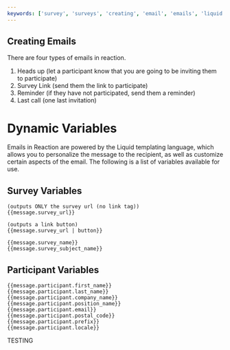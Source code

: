 ```yaml
---
keywords: ['survey', 'surveys', 'creating', 'email', 'emails', 'liquid', 'survey link', 'heads up', 'survey link', 'reminder', 'last call', 'sending']
---
```


## Creating Emails

There are four types of emails in reaction.

1. Heads up (let a participant know that you are going to be inviting them to participate)
2. Survey Link (send them the link to participate)
3. Reminder (if they have not participated, send them a reminder)
4. Last call (one last invitation)

# Dynamic Variables

Emails in Reaction are powered by the Liquid templating language, which allows you to personalize the message to the recipient, as well as customize certain aspects of the email. The following is a list of variables available for use.

## Survey Variables

``` liquid
(outputs ONLY the survey url (no link tag))
{{message.survey_url}}

(outputs a link button)
{{message.survey_url | button}}

{{message.survey_name}}
{{message.survey_subject_name}}
```

## Participant Variables

``` liquid
{{message.participant.first_name}}
{{message.participant.last_name}}
{{message.participant.company_name}}
{{message.participant.position_name}}
{{message.participant.email}}
{{message.participant.postal_code}}
{{message.participant.prefix}}
{{message.participant.locale}}
```
TESTING
